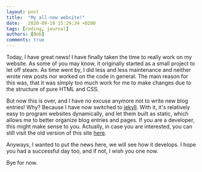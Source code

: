 ```yaml
---
layout: post
title:  "My all-new website!"
date:   2020-09-18 15:29:34 +0200
tags: [coding, journal]
authors: [Bob]
comments: true
---
```

Today, I have great news!
I have finally taken the time to really work on my website.
As some of you may know, it originally started as a small project to let off steam.
As time went by, I did less and less maintenance and neither wrote new posts nor worked on the code in general.
The main reason for this was, that it was simply too much work for me to make changes due to the structure of pure HTML and CSS.

But now this is over, and I have no excuse anymore not to write new blog entries!
Why?
Because I have now switched to [jekyll](https://jekyllrb.com).
With it, it's relatively easy to program websites dynamically, and let them built as static, which allows me to better organize blog entries and pages.
If you are a developer, this might make sense to you.
Actually, in case you are interested, you can still visit the old version of this site [here](https://old.codingbobby.xyz).

Anyways, I wanted to put the news here, we will see how it develops.
I hope you had a successful day too, and if not, I wish you one now.

Bye for now.
